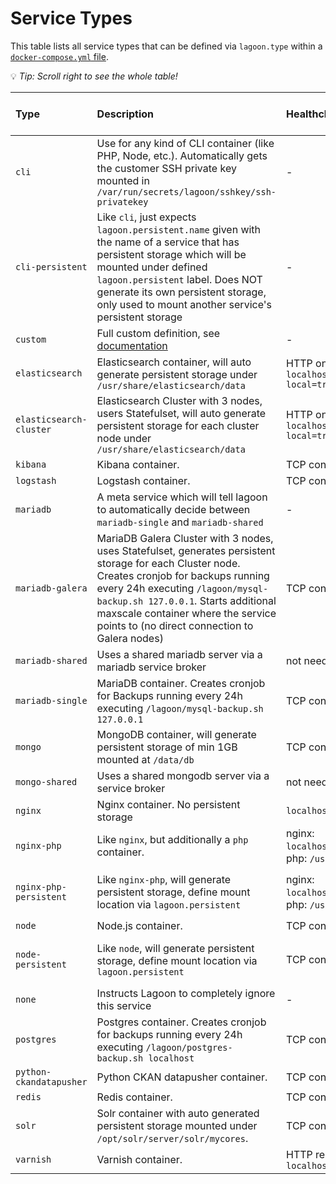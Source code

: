 # Service Types

This table lists all service types that can be defined via `lagoon.type` within a [`docker-compose.yml` file](docker-compose-yml.md).

💡 _Tip: Scroll right to see the whole table!_

| Type | Description | Healthcheck | Exposed Ports | Auto generated routes | Additional customization parameters |
| :--- | :--- | :--- | :--- | :--- | :--- |
| `cli` | Use for any kind of CLI container \(like PHP, Node, etc.\). Automatically gets the customer SSH private key mounted in `/var/run/secrets/lagoon/sshkey/ssh-privatekey` | - | - | - |  |
| `cli-persistent` | Like `cli`, just expects `lagoon.persistent.name` given with the name of a service that has persistent storage which will be mounted under defined `lagoon.persistent` label. Does NOT generate its own persistent storage, only used to mount another service's persistent storage | - | - | `lagoon.persistent.name`, `lagoon.persistent` |  |
| `custom` | Full custom definition, see [documentation](docker-compose-yml.md) | - | - | - | - |
| `elasticsearch` | Elasticsearch container, will auto generate persistent storage under `/usr/share/elasticsearch/data` | HTTP on `localhost:9200/_cluster/health?local=true` | `9200` | - | `lagoon.persistent.size` |
| `elasticsearch-cluster` | Elasticsearch Cluster with 3 nodes, users Statefulset, will auto generate persistent storage for each cluster node under `/usr/share/elasticsearch/data` | HTTP on `localhost:9200/_cluster/health?local=true` | `9200`, `9300` | - | - |
| `kibana` | Kibana container. | TCP connection on `5601` | `5601` | yes | - |
| `logstash` | Logstash container. | TCP connection on `9600` | `9600` | - | - |
| `mariadb` | A meta service which will tell lagoon to automatically decide between `mariadb-single` and `mariadb-shared` | - | - | - | - |
| `mariadb-galera` | MariaDB Galera Cluster with 3 nodes, uses Statefulset, generates persistent storage for each Cluster node. Creates cronjob for backups running every 24h executing `/lagoon/mysql-backup.sh 127.0.0.1`. Starts additional maxscale container where the service points to \(no direct connection to Galera nodes\) | TCP connection on `3306` | `3306` | - | `lagoon.persistent.size` |
| `mariadb-shared` | Uses a shared mariadb server via a mariadb service broker | not needed | `3306` | - | - |
| `mariadb-single` | MariaDB container. Creates cronjob for Backups running every 24h executing `/lagoon/mysql-backup.sh 127.0.0.1` | TCP connection on `3306` | `3306` | - | `lagoon.persistent.size` |
| `mongo` | MongoDB container, will generate persistent storage of min 1GB mounted at `/data/db` | TCP connection on `27017` | `27017` | - | - |
| `mongo-shared` | Uses a shared mongodb server via a service broker | not needed | `27017` | - | - |
| `nginx` | Nginx container. No persistent storage | `localhost:50000/nginx_status` | `8080` | yes | - |
| `nginx-php` | Like `nginx`, but additionally a `php` container. | nginx: `localhost:50000/nginx_status`, php: `/usr/sbin/check_fcgi` | `8080` | yes | - |
| `nginx-php-persistent` | Like `nginx-php`, will generate persistent storage, define mount location via `lagoon.persistent` | nginx: `localhost:50000/nginx_status`, php: `/usr/sbin/check_fcgi` | http on `8080` | yes | `lagoon.persistent`, `lagoon.persistent.name`, `lagoon.persistent.size`, `lagoon.persistent.class` |
| `node` | Node.js container. | TCP connection on `3000` | `3000` | yes | - |
| `node-persistent` | Like `node`, will generate persistent storage, define mount location via `lagoon.persistent` | TCP connection on `3000` | `3000` | yes | `lagoon.persistent`, `lagoon.persistent.name`, `lagoon.persistent.size`, `lagoon.persistent.class` |
| `none` | Instructs Lagoon to completely ignore this service | - | - | - | - |
| `postgres` | Postgres container. Creates cronjob for backups running every 24h executing `/lagoon/postgres-backup.sh localhost` | TCP connection on `5432` | `5432` | - | `lagoon.persistent.size` |
| `python-ckandatapusher` | Python CKAN datapusher container. | TCP connection on `8800` | `8800` | yes | - |
| `redis` | Redis container. | TCP connection on `6379` | `6379` | - | - |
| `solr` | Solr container with auto generated persistent storage mounted under `/opt/solr/server/solr/mycores`. | TCP connection on `8983` | `8983` | - | - |
| `varnish` | Varnish container. | HTTP request `localhost:8080/varnish_status` | `8080` | yes | - |

